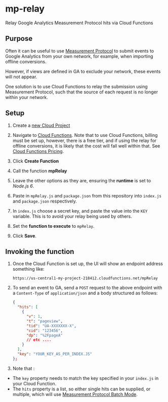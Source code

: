 # mp-relay

Relay Google Analytics Measurement Protocol hits via Cloud Functions

## Purpose

Often it can be useful to use [Measurement Protocol](https://developers.google.com/analytics/devguides/collection/protocol/v1/) to submit events to Google Analytics from your own network, for example, when importing offline conversions.

However, if views are defined in GA to exclude your network, these events will not appear.

One solution is to use Cloud Functions to relay the submission using Measurement Protocol, such that the source of each request is no longer within your network.

## Setup

1.  Create a [new Cloud Project](https://console.cloud.google.com/projectcreate)

1.  Navigate to [Cloud Functions](https://console.cloud.google.com/functions). Note that to use Cloud Functions, billing must be set up, however, there is a free tier, and if using the relay for offline conversions, it is likely that the cost will fall well within that. See [Cloud Functions Pricing](https://cloud.google.com/functions/pricing).

1.  Click **Create Function**

1.  Call the function **mpRelay**

1.  Leave the other options as they are, ensuring the **runtime** is set to *Node.js 6*.

1.  Paste in `mpRelay.js` and `package.json` from this repository into `index.js` and `package.json` respectively.

1.  In `index.js` choose a secret key, and paste the value into the `KEY` variable. This is to avoid your relay being used by others.

1.  Set the **function to execute** to `mpRelay`.

1.  Click **Save**.

## Invoking the function

1.  Once the Cloud Function is set up, the UI will show an endpoint address something like: 

    ```
    https://us-central1-my-project-218412.cloudfunctions.net/mpRelay
    ```

1.  To send an event to GA, send a `POST` request to the above endpoint with a `Content-Type` of `application/json` and a body structured as follows:

    ```json
    {
      "hits": [
        {
          "v": 1,
          "t": "pageview",
          "tid": "UA-XXXXXXX-X",
          "cid": "123456",
          "dp": "%2FpageA"
          // etc ....
        }
      ],
      "key": "YOUR_KEY_AS_PER_INDEX.JS"
    };
    
    ```
    
 1.  Note that :
 
 *   The `key` property needs to match the key specified in your `index.js` in your Cloud Function.
 *   The `hits` property is a list, so either single hits can be supplied, or multiple, which will use [Measurement Protocol Batch Mode](https://developers.google.com/analytics/devguides/collection/protocol/v1/devguide#batch).
